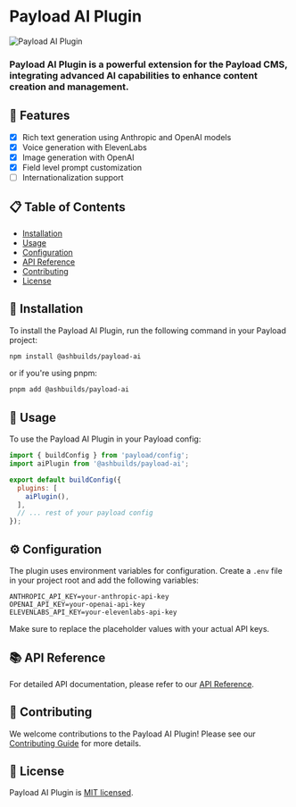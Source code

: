 # Payload AI Plugin

![Payload AI Plugin](https://via.placeholder.com/800x400?text=Payload+AI+Plugin)

### Payload AI Plugin is a powerful extension for the Payload CMS, integrating advanced AI capabilities to enhance content creation and management.

## 🌟 Features

- [x] Rich text generation using Anthropic and OpenAI models
- [x] Voice generation with ElevenLabs
- [x] Image generation with OpenAI
- [x] Field level prompt customization
- [ ] Internationalization support

## 📋 Table of Contents

- [Installation](#installation)
- [Usage](#usage)
- [Configuration](#configuration)
- [API Reference](#api-reference)
- [Contributing](#contributing)
- [License](#license)

## 🚀 Installation

To install the Payload AI Plugin, run the following command in your Payload project:

```bash
npm install @ashbuilds/payload-ai
```

or if you're using pnpm:

```bash
pnpm add @ashbuilds/payload-ai
```

## 🔧 Usage

To use the Payload AI Plugin in your Payload config:

```javascript
import { buildConfig } from 'payload/config';
import aiPlugin from '@ashbuilds/payload-ai';

export default buildConfig({
  plugins: [
    aiPlugin(),
  ],
  // ... rest of your payload config
});
```

## ⚙️ Configuration

The plugin uses environment variables for configuration. Create a `.env` file in your project root and add the following variables:

```
ANTHROPIC_API_KEY=your-anthropic-api-key
OPENAI_API_KEY=your-openai-api-key
ELEVENLABS_API_KEY=your-elevenlabs-api-key
```

Make sure to replace the placeholder values with your actual API keys.

## 📚 API Reference

For detailed API documentation, please refer to our [API Reference](link-to-api-reference).

## 🤝 Contributing

We welcome contributions to the Payload AI Plugin! Please see our [Contributing Guide](link-to-contributing-guide) for more details.

## 📄 License

Payload AI Plugin is [MIT licensed](link-to-license-file).
